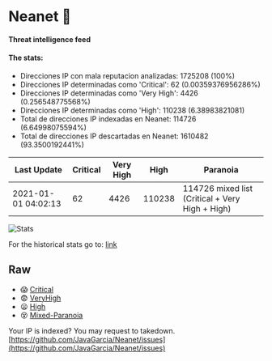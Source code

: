 # Neanet :hocho:
#### Threat intelligence feed
#### The stats:

- Direcciones IP con mala reputacion analizadas: 1725208 (100%)
- Direcciones IP determinadas como 'Critical':  62 (0.00359376956286%)
- Direcciones IP determinadas como 'Very High':  4426 (0.256548775568%)
- Direcciones IP determinadas como 'High':  110238 (6.38983821081)
- Total de direcciones IP indexadas en Neanet:  114726 (6.64998075594%)
- Total de direcciones IP descartadas en Neanet:  1610482 (93.3500192441%)

| Last Update | Critical | Very High | High | Paranoia |
| --- | --- | --- | --- | --- |
| 2021-01-01 04:02:13 | 62 | 4426 | 110238 | 114726 mixed list (Critical + Very High + High)|

![Stats](https://docs.google.com/spreadsheets/d/e/2PACX-1vSnaNMIXVabIpDJjufMlzH7poXnshF3mgd8Is1g9ytUEzVsP5my4Trn8f-xkoLLQ38xpL3HtmUexLo6/pubchart?oid=501124687&format=image)

For the historical stats go to: [link](/stats.csv)
## Raw
- :scream: [Critical](https://raw.githubusercontent.com/JavaGarcia/Neanet/master/blacklists/neanet_critical.txt)
- :fearful: [VeryHigh](https://raw.githubusercontent.com/JavaGarcia/Neanet/master/blacklists/neanet_veryHigh.txtt)
- :frowning: [High](https://raw.githubusercontent.com/JavaGarcia/Neanet/master/blacklists/neanet_high.txt)
- :dizzy_face: [Mixed-Paranoia](https://raw.githubusercontent.com/JavaGarcia/Neanet/master/blacklists/neanet_all.txt)


Your IP is indexed? You may request to takedown. [https://github.com/JavaGarcia/Neanet/issues](https://github.com/JavaGarcia/Neanet/issues)


















































































































































































































































































































































































































































































































































































































































































































































































































































































































































































































































































































































































































































































































































































































































































































































































































































































































































































































































































































































































































































































































































































































































































































































































































































































































































































































































































































































































































































































































































































































































































































































































































































































































